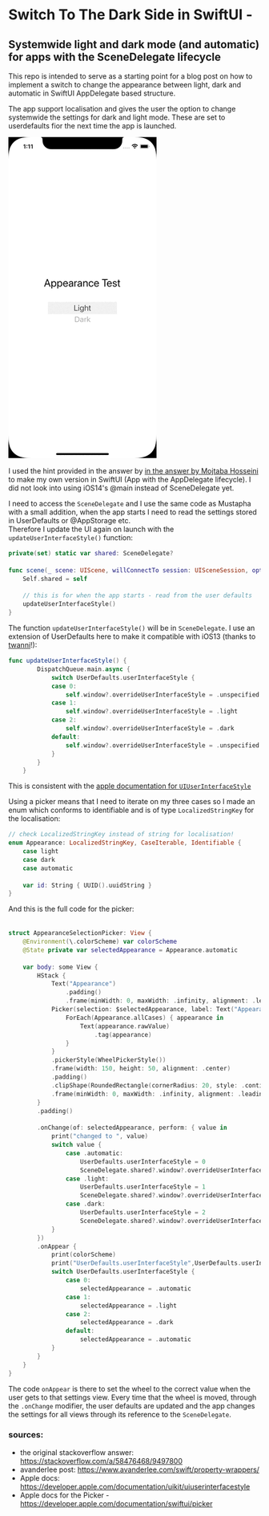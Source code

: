 # Switch To The Dark Side in SwiftUI - 

## Systemwide light and dark mode (and automatic) for apps with the SceneDelegate lifecycle


This repo is intended to serve as a starting point for a blog post on how to implement a switch to change the appearance between light, dark and automatic in SwiftUI AppDelegate based structure.


The app support localisation and gives the user the option to change systemwide the settings for dark and light mode. These are set to userdefaults fior the next time the app is launched.

!["appearance.gif"](SwitchToTheDarkSide/appearance.gif)

I used the hint provided in the answer by [in the answer by Mojtaba Hosseini][1] to make my own version in SwiftUI (App with the AppDelegate lifecycle). I did not look into using iOS14's @main instead of SceneDelegate yet.


I need to access the `SceneDelegate` and I use the same code as Mustapha with a small addition, when the app starts I need to read the settings stored in UserDefaults or @AppStorage etc.  
Therefore I update the UI again on launch with the `updateUserInterfaceStyle()` function:   

```swift
private(set) static var shared: SceneDelegate?

func scene(_ scene: UIScene, willConnectTo session: UISceneSession, options connectionOptions: UIScene.ConnectionOptions) {
    Self.shared = self

    // this is for when the app starts - read from the user defaults
    updateUserInterfaceStyle()
}
```

The function `updateUserInterfaceStyle()` will be in `SceneDelegate`.
I use an extension of UserDefaults here to make it compatible with iOS13 (thanks to [twanni][3]!):    

```swift
func updateUserInterfaceStyle() {
		DispatchQueue.main.async {
			switch UserDefaults.userInterfaceStyle {
			case 0:
				self.window?.overrideUserInterfaceStyle = .unspecified
			case 1:
				self.window?.overrideUserInterfaceStyle = .light
			case 2:
				self.window?.overrideUserInterfaceStyle = .dark
			default:
				self.window?.overrideUserInterfaceStyle = .unspecified
			}
		}
	}
```

This is consistent with the [apple documentation for `UIUserInterfaceStyle`][4]

Using a picker means that I need to iterate on my three cases so I made an enum which conforms to identifiable and is of type `LocalizedStringKey` for the localisation:  

```swift
// check LocalizedStringKey instead of string for localisation!
enum Appearance: LocalizedStringKey, CaseIterable, Identifiable {
	case light
	case dark
	case automatic

	var id: String { UUID().uuidString }
}
``` 

And this is the full code for the picker:  
```swift

struct AppearanceSelectionPicker: View {
	@Environment(\.colorScheme) var colorScheme
	@State private var selectedAppearance = Appearance.automatic

	var body: some View {
		HStack {
			Text("Appearance")
				.padding()
				.frame(minWidth: 0, maxWidth: .infinity, alignment: .leading)
			Picker(selection: $selectedAppearance, label: Text("Appearance"))  {
				ForEach(Appearance.allCases) { appearance in
					Text(appearance.rawValue)
						.tag(appearance)
				}
			}
			.pickerStyle(WheelPickerStyle())
			.frame(width: 150, height: 50, alignment: .center)
			.padding()
			.clipShape(RoundedRectangle(cornerRadius: 20, style: .continuous))
			.frame(minWidth: 0, maxWidth: .infinity, alignment: .leading)
		}
		.padding()

		.onChange(of: selectedAppearance, perform: { value in
			print("changed to ", value)
			switch value {
				case .automatic:
					UserDefaults.userInterfaceStyle = 0
					SceneDelegate.shared?.window?.overrideUserInterfaceStyle =  .unspecified
				case .light:
					UserDefaults.userInterfaceStyle = 1
					SceneDelegate.shared?.window?.overrideUserInterfaceStyle =  .light
				case .dark:
					UserDefaults.userInterfaceStyle = 2
					SceneDelegate.shared?.window?.overrideUserInterfaceStyle =  .dark
			}
		})
		.onAppear {
			print(colorScheme)
			print("UserDefaults.userInterfaceStyle",UserDefaults.userInterfaceStyle)
			switch UserDefaults.userInterfaceStyle {
				case 0:
					selectedAppearance = .automatic
				case 1:
					selectedAppearance = .light
				case 2:
					selectedAppearance = .dark
				default:
					selectedAppearance = .automatic
			}
		}
	}
}
```

The code `onAppear` is there to set the wheel to the correct value when the user gets to that settings view. Every time that the wheel is moved, through the `.onChange` modifier, the user defaults are updated and the app changes the settings for all views through its reference to the `SceneDelegate`. 




  [1]: https://stackoverflow.com/a/58476468/9497800
  [3]: https://www.avanderlee.com/swift/property-wrappers/
  [4]: https://developer.apple.com/documentation/uikit/uiuserinterfacestyle


### sources:  
- the original stackoverflow answer: https://stackoverflow.com/a/58476468/9497800  
- avanderlee post: https://www.avanderlee.com/swift/property-wrappers/  
- Apple docs: https://developer.apple.com/documentation/uikit/uiuserinterfacestyle  
- Apple docs for the Picker - https://developer.apple.com/documentation/swiftui/picker


